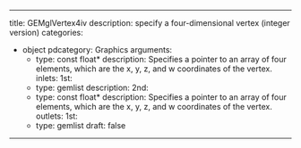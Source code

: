 
---
title: GEMglVertex4iv
description: specify a four-dimensional vertex (integer version)
categories:
  - object
pdcategory: Graphics
arguments:
    - type: const float*
      description: Specifies a pointer to an array of four elements, which are the x, y, z, and w coordinates of the vertex.
inlets:
  1st:
    - type: gemlist
      description:
  2nd:
    - type: const float*
      description: Specifies a pointer to an array of four elements, which are the x, y, z, and w coordinates of the vertex.
outlets:
  1st:
    - type: gemlist
draft: false
---

